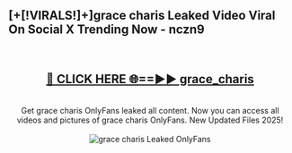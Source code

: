 <h2>[+[!VIRALS!]+]grace charis Leaked Video Viral On Social X Trending Now - nczn9</h2>
<br>
<div align="center">
<h2><a href="https://libra.edu.pl?grace_charis" rel="nofollow">🔴 CLICK HERE 🌐==►► grace_charis</a></h2>
<br>
Get grace charis OnlyFans leaked all content. Now you can access all videos and pictures of grace charis OnlyFans. New Updated Files 2025!
<br>
<br>
<a href="https://libra.edu.pl?grace_charis" rel="nofollow" data-target="animated-image.originalLink"><img src="https://i.ibb.co.com/WyWwxjT/player-gif2.gif" alt="grace charis Leaked OnlyFans" style="max-width: 100%; display: inline-block;" data-target="animated-image.originalImage"></a>
</div>
<br>